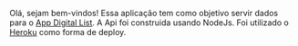 Olá, sejam bem-vindos! 
Essa aplicação tem como objetivo servir dados para o <a href="https://github.com/jojox369/Digital-List">App Digital List</a>. A Api foi construida usando NodeJs. Foi utilizado o <a href="https://dsl-api.herokuapp.com/product/">Heroku</a> como forma de deploy.
